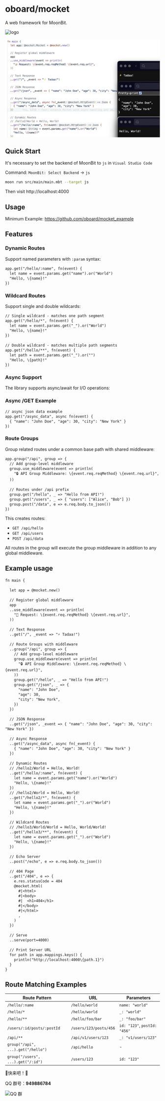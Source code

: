 # oboard/mocket

A web framework for MoonBit.

![logo](logo.jpg)

![screenshots](screenshots/1.jpg)

## Quick Start

It's necessary to set the backend of MoonBit to `js` in `Visual Studio Code`

Command: `MoonBit: Select Backend` -> `js`

```bash
moon run src/main/main.mbt --target js
```

Then visit http://localhost:4000

## Usage

Minimum Example: https://github.com/oboard/mocket_example

## Features

### Dynamic Routes

Support named parameters with `:param` syntax:

```moonbit
app.get("/hello/:name", fn(event) {
  let name = event.params.get("name").or("World")
  "Hello, \{name}!"
})
```

### Wildcard Routes

Support single and double wildcards:

```moonbit
// Single wildcard - matches one path segment
app.get("/hello/*", fn(event) {
  let name = event.params.get("_").or("World")
  "Hello, \{name}!"
})

// Double wildcard - matches multiple path segments
app.get("/hello/**", fn(event) {
  let path = event.params.get("_").or("")
  "Hello, \{path}!"
})
```

### Async Support

The library supports async/await for I/O operations:

### Async /GET Example

```moonbit
// async json data example
app.get("/async_data", async fn(event) {
  { "name": "John Doe", "age": 30, "city": "New York" }
})
```

### Route Groups

Group related routes under a common base path with shared middleware:

```moonbit
app.group("/api", group => {
  // Add group-level middleware
  group.use_middleware(event => println(
    "🔒 API Group Middleware: \{event.req.reqMethod} \{event.req.url}",
  ))
  
  // Routes under /api prefix
  group.get("/hello", _ => "Hello from API!")
  group.get("/users", _ => { "users": ["Alice", "Bob"] })
  group.post("/data", e => e.req.body.to_json())
})
```

This creates routes:
- `GET /api/hello`
- `GET /api/users` 
- `POST /api/data`

All routes in the group will execute the group middleware in addition to any global middleware.

## Example usage

```moonbit
fn main {
  
  let app = @mocket.new()

  // Register global middleware
  app
  ..use_middleware(event => println(
    "📝 Request: \{event.req.reqMethod} \{event.req.url}",
  ))

  // Text Response
  ..get("/", _event => "⚡️ Tadaa!")

  // Route Groups with middleware
  ..group("/api", group => {
    // Add group-level middleware
    group.use_middleware(event => println(
      "🔒 API Group Middleware: \{event.req.reqMethod} \{event.req.url}",
    ))
    group.get("/hello", _ => "Hello from API!")
    group.get("/json", _ => {
      "name": "John Doe",
      "age": 30,
      "city": "New York",
    })
  })

  // JSON Response
  ..get("/json", _event => { "name": "John Doe", "age": 30, "city": "New York" })

  // Async Response
  ..get("/async_data", async fn(_event) {
    { "name": "John Doe", "age": 30, "city": "New York" }
  })

  // Dynamic Routes
  // /hello2/World = Hello, World!
  ..get("/hello/:name", fn(event) {
    let name = event.params.get("name").or("World")
    "Hello, \{name}!"
  })
  // /hello2/World = Hello, World!
  ..get("/hello2/*", fn(event) {
    let name = event.params.get("_").or("World")
    "Hello, \{name}!"
  })

  // Wildcard Routes
  // /hello3/World/World = Hello, World/World!
  ..get("/hello3/**", fn(event) {
    let name = event.params.get("_").or("World")
    "Hello, \{name}!"
  })

  // Echo Server
  ..post("/echo", e => e.req.body.to_json())

  // 404 Page
  ..get("/404", e => {
    e.res.statusCode = 404
    @mocket.html(
      #|<html>
      #|<body>
      #|  <h1>404</h1>
      #|</body>
      #|</html>
      ,
    )
  })

  // Serve
  ..serve(port=4000)

  // Print Server URL
  for path in app.mappings.keys() {
    println("http://localhost:4000\{path.1}")
  }
}
```

## Route Matching Examples

| Route Pattern | URL | Parameters |
|---------------|-----|------------|
| `/hello/:name` | `/hello/world` | `name: "world"` |
| `/hello/*` | `/hello/world` | `_: "world"` |
| `/hello/**` | `/hello/foo/bar` | `_: "foo/bar"` |
| `/users/:id/posts/:postId` | `/users/123/posts/456` | `id: "123"`, `postId: "456"` |
| `/api/**` | `/api/v1/users/123` | `_: "v1/users/123"` |
| `group("/api", ...).get("/hello")` | `/api/hello` | - |
| `group("/users", ...).get("/:id")` | `/users/123` | `id: "123"` |

🙌快来吧！🙌

QQ 群号：**949886784**

![QQ 群](qrcode.jpg)
